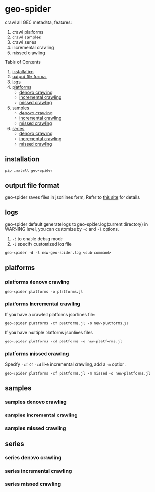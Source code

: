 # geo-spider

crawl all GEO metadata, features:

1. crawl platforms
2. crawl samples
3. crawl series
4. incremental crawling
5. missed crawling

Table of Contents

1. [installation](#installation)
2. [output file format](#output-file-format)
3. [logs](#logs)
4. [platforms](#platforms)
   - [denovo crawling](#platforms-denovo-crawling)
   - [incremental crawling](#platforms-incremental-crawling)
   - [missed crawling](#platforms-missed-crawling)
5. [samples](#samples)
   - [denovo crawling](#samples-denovo-crawling)
   - [incremental crawling](#samples-incremental-crawling)
   - [missed crawling](#samples-missed-crawling)
6. [series](#series)
   - [denovo crawling](#series-denovo-crawling)
   - [incremental crawling](#series-incremental-crawling)
   - [missed crawling](#series-missed-crawling)

## installation

```
pip install geo-spider
```

## output file format

geo-spider saves files in jsonlines form,
Refer to [this site](https://jsonlines.org/) for details.

## logs

geo-spider default generate logs to geo-spider.log(current directory)
in WARNING level, you can customize by `-d` and `-l` options.

1. `-d` to enable debug mode
2. `-l` specify customized log file

```
geo-spider -d -l new-geo-spider.log <sub-command>
```

## platforms

### platforms denovo crawling

```
geo-spider platforms -o platforms.jl
```

### platforms incremental crawling

If you have a crawled platforms jsonlines file:

```
geo-spider platforms -cf platforms.jl -o new-platforms.jl
```

If you have multiple platforms jsonlines files:

```
geo-spider platforms -cd platforms -o new-platforms.jl
```

### platforms missed crawling

Specify `-cf` or `-cd` like incremental crawling, add a `-m` option.

```
geo-spider platforms -cf platforms.jl -m missed -o new-platforms.jl
```

## samples

### samples denovo crawling

### samples incremental crawling

### samples missed crawling

## series

### series denovo crawling

### series incremental crawling

### series missed crawling
